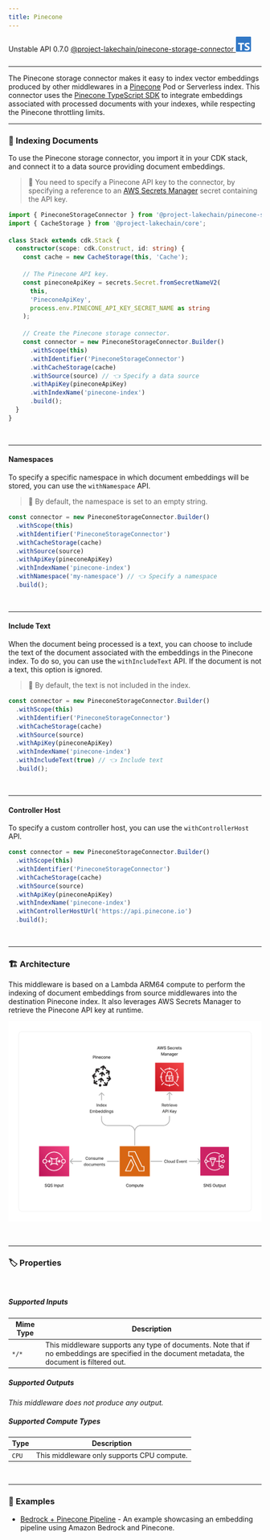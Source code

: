 ```yaml
---
title: Pinecone
---
```


<span title="Label: Pro" data-view-component="true" class="Label Label--api text-uppercase">
  Unstable API
</span>
<span title="Label: Pro" data-view-component="true" class="Label Label--version text-uppercase">
  0.7.0
</span>
<span title="Label: Pro" data-view-component="true" class="Label Label--package">
  <a target="_blank" href="https://www.npmjs.com/package/@project-lakechain/pinecone-storage-connector">
    @project-lakechain/pinecone-storage-connector
  </a>
</span>
<span class="language-icon">
  <svg role="img" viewBox="0 0 24 24" width="30" xmlns="http://www.w3.org/2000/svg" style="fill: #3178C6;"><title>TypeScript</title><path d="M1.125 0C.502 0 0 .502 0 1.125v21.75C0 23.498.502 24 1.125 24h21.75c.623 0 1.125-.502 1.125-1.125V1.125C24 .502 23.498 0 22.875 0zm17.363 9.75c.612 0 1.154.037 1.627.111a6.38 6.38 0 0 1 1.306.34v2.458a3.95 3.95 0 0 0-.643-.361 5.093 5.093 0 0 0-.717-.26 5.453 5.453 0 0 0-1.426-.2c-.3 0-.573.028-.819.086a2.1 2.1 0 0 0-.623.242c-.17.104-.3.229-.393.374a.888.888 0 0 0-.14.49c0 .196.053.373.156.529.104.156.252.304.443.444s.423.276.696.41c.273.135.582.274.926.416.47.197.892.407 1.266.628.374.222.695.473.963.753.268.279.472.598.614.957.142.359.214.776.214 1.253 0 .657-.125 1.21-.373 1.656a3.033 3.033 0 0 1-1.012 1.085 4.38 4.38 0 0 1-1.487.596c-.566.12-1.163.18-1.79.18a9.916 9.916 0 0 1-1.84-.164 5.544 5.544 0 0 1-1.512-.493v-2.63a5.033 5.033 0 0 0 3.237 1.2c.333 0 .624-.03.872-.09.249-.06.456-.144.623-.25.166-.108.29-.234.373-.38a1.023 1.023 0 0 0-.074-1.089 2.12 2.12 0 0 0-.537-.5 5.597 5.597 0 0 0-.807-.444 27.72 27.72 0 0 0-1.007-.436c-.918-.383-1.602-.852-2.053-1.405-.45-.553-.676-1.222-.676-2.005 0-.614.123-1.141.369-1.582.246-.441.58-.804 1.004-1.089a4.494 4.494 0 0 1 1.47-.629 7.536 7.536 0 0 1 1.77-.201zm-15.113.188h9.563v2.166H9.506v9.646H6.789v-9.646H3.375z"/></svg>
</span>
<div style="margin-top: 26px"></div>

---

The Pinecone storage connector makes it easy to index vector embeddings produced by other middlewares in a [Pinecone](https://www.pinecone.io/) Pod or Serverless index. This connector uses the [Pinecone TypeScript SDK](https://github.com/pinecone-io/pinecone-ts-client) to integrate embeddings associated with processed documents with your indexes, while respecting the Pinecone throttling limits.

---

### 🌲 Indexing Documents

To use the Pinecone storage connector, you import it in your CDK stack, and connect it to a data source providing document embeddings.

> 💁 You need to specify a Pinecone API key to the connector, by specifying a reference to an [AWS Secrets Manager](https://aws.amazon.com/secrets-manager/) secret containing the API key.

```typescript
import { PineconeStorageConnector } from '@project-lakechain/pinecone-storage-connector';
import { CacheStorage } from '@project-lakechain/core';

class Stack extends cdk.Stack {
  constructor(scope: cdk.Construct, id: string) {
    const cache = new CacheStorage(this, 'Cache');

    // The Pinecone API key.
    const pineconeApiKey = secrets.Secret.fromSecretNameV2(
      this,
      'PineconeApiKey',
      process.env.PINECONE_API_KEY_SECRET_NAME as string
    );

    // Create the Pinecone storage connector.
    const connector = new PineconeStorageConnector.Builder()
      .withScope(this)
      .withIdentifier('PineconeStorageConnector')
      .withCacheStorage(cache)
      .withSource(source) // 👈 Specify a data source
      .withApiKey(pineconeApiKey)
      .withIndexName('pinecone-index')
      .build();
  }
}
```

<br>

---

#### Namespaces

To specify a specific namespace in which document embeddings will be stored, you can use the `withNamespace` API.

> 💁 By default, the namespace is set to an empty string.

```typescript
const connector = new PineconeStorageConnector.Builder()
  .withScope(this)
  .withIdentifier('PineconeStorageConnector')
  .withCacheStorage(cache)
  .withSource(source)
  .withApiKey(pineconeApiKey)
  .withIndexName('pinecone-index')
  .withNamespace('my-namespace') // 👈 Specify a namespace
  .build();
```

<br>

---

#### Include Text

When the document being processed is a text, you can choose to include the text of the document associated with the embeddings in the Pinecone index. To do so, you can use the `withIncludeText` API. If the document is not a text, this option is ignored.

> 💁 By default, the text is not included in the index.

```typescript
const connector = new PineconeStorageConnector.Builder()
  .withScope(this)
  .withIdentifier('PineconeStorageConnector')
  .withCacheStorage(cache)
  .withSource(source)
  .withApiKey(pineconeApiKey)
  .withIndexName('pinecone-index')
  .withIncludeText(true) // 👈 Include text
  .build();
```

<br>

---

#### Controller Host

To specify a custom controller host, you can use the `withControllerHost` API.

```typescript
const connector = new PineconeStorageConnector.Builder()
  .withScope(this)
  .withIdentifier('PineconeStorageConnector')
  .withCacheStorage(cache)
  .withSource(source)
  .withApiKey(pineconeApiKey)
  .withIndexName('pinecone-index')
  .withControllerHostUrl('https://api.pinecone.io')
  .build();
```

<br>

---

### 🏗️ Architecture

This middleware is based on a Lambda ARM64 compute to perform the indexing of document embeddings from source middlewares into the destination Pinecone index. It also leverages AWS Secrets Manager to retrieve the Pinecone API key at runtime.

![Pinecone Storage Connector Architecture](../../../assets/pinecone-storage-connector-architecture.png)

<br>

---

### 🏷️ Properties

<br>

##### Supported Inputs

|  Mime Type  | Description |
| ----------- | ----------- |
| `*/*` | This middleware supports any type of documents. Note that if no embeddings are specified in the document metadata, the document is filtered out. |

##### Supported Outputs

*This middleware does not produce any output.*

##### Supported Compute Types

| Type  | Description |
| ----- | ----------- |
| `CPU` | This middleware only supports CPU compute. |

<br>

---

### 📖 Examples

- [Bedrock + Pinecone Pipeline](https://github.com/awslabs/project-lakechain/tree/main/examples/simple-pipelines/embedding-pipelines/bedrock-pinecone-pipeline) - An example showcasing an embedding pipeline using Amazon Bedrock and Pinecone.
